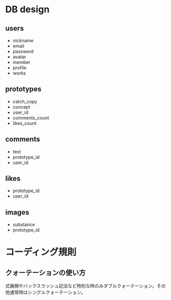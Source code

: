 # DB design

## users
* nickname
* email
* password
* avatar
* member
* profile
* works

## prototypes
* catch_copy
* concept
* user_id
* comments_count
* likes_count

## comments
* text
* prototype_id
* user_id

## likes
* prototype_id
* user_id

## images
* substance
* prototype_id

# コーディング規則

## クォーテーションの使い方
式展開やバックスラッシュ記法など特別な時のみダブルクォーテーション。その他通常時はシングルクォーテーション。
